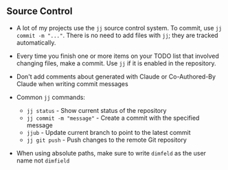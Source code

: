 ## Source Control

- A lot of my projects use the `jj` source control system. To commit, use `jj commit -m "..."`. There is no need to add files with `jj`; they are tracked automatically.

- Every time you finish one or more items on your TODO list that involved changing files, make a commit. Use `jj` if it is enabled in the repository.

- Don't add comments about generated with Claude or Co-Authored-By Claude when writing commit messages

- Common `jj` commands:
  - `jj status` - Show current status of the repository
  - `jj commit -m "message"` - Create a commit with the specified message
  - `jjub` - Update current branch to point to the latest commit
  - `jj git push` - Push changes to the remote Git repository

- When using absolute paths, make sure to write `dimfeld` as the user name not `dimfield`

